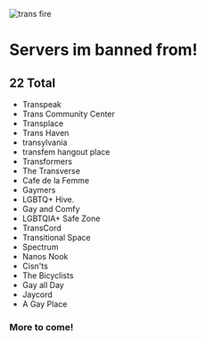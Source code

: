 ![trans fire](https://user-images.githubusercontent.com/132633171/236716104-3f9021ab-298d-499a-a507-4589bd375eab.png)

# Servers im banned from!
## **22** Total
- Transpeak
- Trans Community Center
- Transplace
- Trans Haven
- transylvania
- transfem hangout place
- Transformers
- The Transverse
- Cafe de la Femme
- Gaymers
- LGBTQ+ Hive.
- Gay and Comfy
- LGBTQIA+ Safe Zone
- TransCord
- Transitional Space
- Spectrum
- Nanos Nook
- Cisn'ts
- The Bicyclists
- Gay all Day
- Jaycord
- A Gay Place

### **More to come!**
